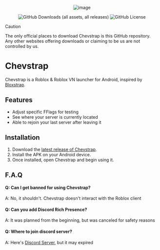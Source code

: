 <div align="center">

![image](https://github.com/user-attachments/assets/05cb35f1-50e5-4b4f-9a06-6dbe3713b8d5)


![GitHub Downloads (all assets, all releases)](https://img.shields.io/github/downloads/FrosSky/Chevstrap/total)
![GitHub License](https://img.shields.io/github/license/FrosSky/Chevstrap)

</div>

> [!CAUTION]
> The only official places to download Chevstrap is this GitHub repository. Any other websites offering downloads or claiming to be us are not controlled by us.

# Chevstrap
Chevstrap is a Roblox & Roblox VN launcher for Android, inspired by [Bloxstrap](https://github.com/bloxstraplabs/bloxstrap).
## Features

- Adjust specific FFlags for testing
- See where your server is currently located
- Able to rejoin your last server after leaving it

## Installation

1. Download the [latest release of Chevstrap](https://github.com/FrosSky/Chevstrap/releases).
2. Install the APK on your Android device.
3. Once installed, open Chevstrap and begin using it.

## F.A.Q

#### Q: Can I get banned for using Chevstrap?

A: No, it shouldn't. Chevstrap doesn't interact with the Roblox client

#### Q: Can you add Discord Rich Presence?

A: It was planned from the beginning, but was canceled for safety reasons

#### Q: Where to join discord server?
A: Here's [Discord Server](https://discord.gg/rWkJ6Uh46U), but it may expired
